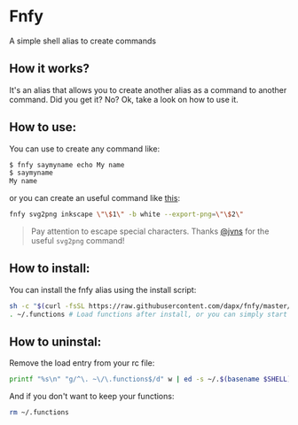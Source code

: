 # Fnfy

A simple shell alias to create commands

## How it works?

It's an alias that allows you to create another alias as a command to another command.
Did you get it? No? Ok, take a look on how to use it.

## How to use:

You can use to create any command like:

```sh
$ fnfy saymyname echo My name
$ saymyname
My name
```

or you can create an useful command like [this](https://twitter.com/b0rk/status/1308070270809317377/photo/1):

```sh
fnfy svg2png inkscape \"\$1\" -b white --export-png=\"\$2\"
```

> Pay attention to escape special characters.
> Thanks [@jvns](https://github.com/jvns) for the useful `svg2png` command!

## How to install:

You can install the fnfy alias using the install script:

```sh
sh -c "$(curl -fsSL https://raw.githubusercontent.com/dapx/fnfy/master/install.sh)"
. ~/.functions # Load functions after install, or you can simply start a new shell session.
```

## How to uninstal:

Remove the load entry from your rc file:

```sh
printf "%s\n" "g/^\. ~\/\.functions$/d" w | ed -s ~/.$(basename $SHELL)rc
```

And if you don't want to keep your functions:

```sh
rm ~/.functions
```
